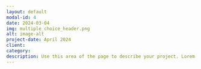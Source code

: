 ```yaml
---
layout: default
modal-id: 4
date: 2024-03-04
img: multiple_choice_header.png
alt: image-alt
project-date: April 2024
client: 
category: 
description: Use this area of the page to describe your project. Lorem ipsum dolor sit amet, consectetur adipisicing elit. Mollitia neque assumenda ipsam nihil, molestias magnam, recusandae quos quis inventore quisquam velit asperiores, vitae? Reprehenderit soluta, eos quod consequuntur itaque. Nam.
---
```

